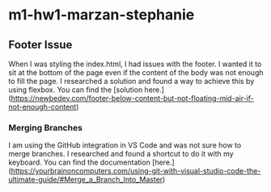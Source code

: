 # m1-hw1-marzan-stephanie

## Footer Issue
When I was styling the index.html, I had issues with the footer. I wanted it to sit at the bottom of the page even if the content of the body was not enough to fill the page. I researched a solution and found a way to achieve this by using flexbox. You can find the [solution here.] (https://newbedev.com/footer-below-content-but-not-floating-mid-air-if-not-enough-content)

### Merging Branches
I am using the GitHub integration in VS Code and was not sure how to merge branches. I researched and found a shortcut to do it with my keyboard. You can find the documentation [here.] (https://yourbrainoncomputers.com/using-git-with-visual-studio-code-the-ultimate-guide/#Merge_a_Branch_Into_Master)